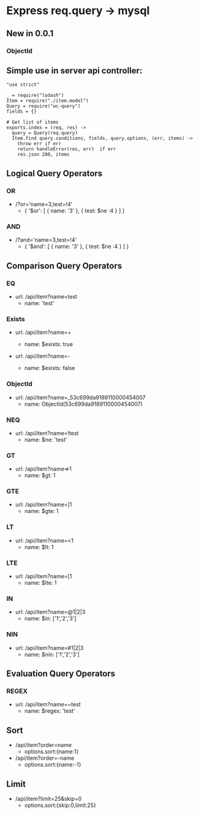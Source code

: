
# Express req.query -> mysql
## New in 0.0.1
### ObjectId

## Simple use in server api controller:

```
"use strict"

_ = require("lodash")
Item = require("./item.model")
Query = require("wc-query")
fields = {}

# Get list of items
exports.index = (req, res) ->
  query = Query(req.query)
  Item.find query.conditions, fields, query.options, (err, items) ->
    throw err if err
    return handleError(res, err)  if err
    res.json 200, items
```

## Logical Query Operators
### OR 
- /?or='name=3,test=!4'
    + { '$or': [ { name: '3' }, { test: $ne :4 } ] }

### AND 
- /?and='name=3,test=!4'
    + { '$and': [ { name: '3' }, { test: $ne :4 } ] }


## Comparison Query Operators

### EQ
- url: /api/item?name=test
    + name: 'test'

### Exists

- url: /api/item?name=+
    + name: $exists: true

- url: /api/item?name=-
    + name: $exists: false

### ObjectId
- url: /api/item?name=_53c699da9189110000454007
    + name: ObjectId(53c699da9189110000454007)

### NEQ
- url: /api/item?name=!test
    + name: $ne: 'test'

### GT
- url: /api/item?name=>1
    + name: $gt: 1

### GTE
- url: /api/item?name=]1
    + name: $gte: 1

### LT
- url: /api/item?name=<1
    + name: $lt: 1

### LTE
- url: /api/item?name=[1
    + name: $lte: 1

### IN 
- url: /api/item?name=@1|2|3
    + name: $in: ['1','2','3']

### NIN 
- url: /api/item?name=#1|2|3
    + name: $nin: ['1','2','3']

## Evaluation Query Operators
### REGEX 
- url: /api/item?name=~test
    + name: $regex: 'test'


## Sort

- /api/item?order=name
    + options.sort:{name:1}
- /api/item?order=-name
    + options.sort:{name:-1}

## Limit
- /api/item?limit=25&skip=0
    + options.sort:{skip:0,limit:25}
